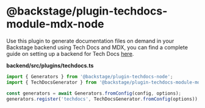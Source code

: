 # @backstage/plugin-techdocs-module-mdx-node

Use this plugin to generate documentation files on demand in your Backstage backend using Tech Docs and MDX, you can find a complete guide on setting up a backend for Tech Docs [here](https://backstage.io/docs/features/techdocs/getting-started#adding-techdocs-backend-plugin).

**backend/src/plugins/techdocs.ts**

```ts
import { Generators } from '@backstage/plugin-techdocs-node';
import { TechDocsGenerator } from '@backstage/plugin-techdocs-module-mdx-node';

const generators = await Generators.fromConfig(config, options);
generators.register('techdocs', TechDocsGenerator.fromConfig(options));
```
